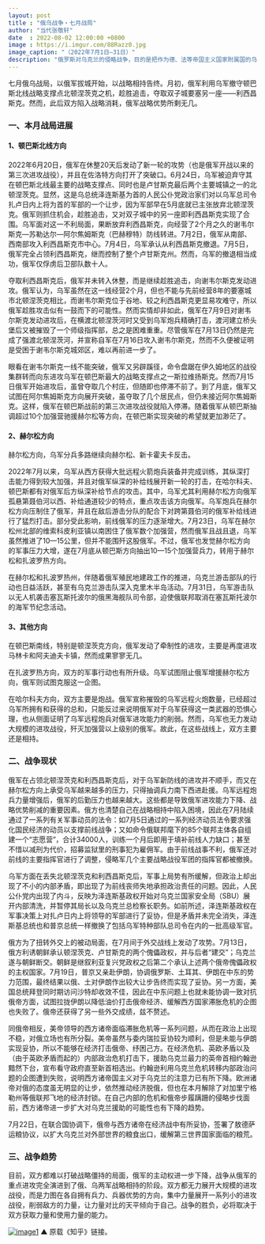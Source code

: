 ```yaml
---
layout: post
title : "俄乌战争・七月战局"
author: "当代张敬轩"
date  : 2022-08-02 12:00:00 +0800
image : https://i.imgur.com/88Razz0.jpg
image_caption: "（2022年7月1日—31日）"
description: "俄罗斯对乌克兰的侵略战争，目的是把作为德、法等帝国主义国家附属国的乌克兰的全部或局部重新纳入俄罗斯帝国主义的控制下，乃至于进一步变成殖民地。"
---
```


七月俄乌战局，以俄军拔城开始，以战略相持告终。月初，俄军利用乌军撤守顿巴斯北线战略支撑点北顿涅茨克之机，趁胜追击，夺取双子城要塞另一座——利西昌斯克。然而，此后双方陷入战略消耗，俄军战略优势所剩无几。

<!--more-->

### 一、本月战局进展

#### 1、顿巴斯北线方向

2022年6月20日，俄军在休整20天后发动了新一轮的攻势（也是俄军开战以来的第三次进攻战役），并且在佐洛特方向打开了突破口。6月24日，乌军被迫弃守其在顿巴斯北线最主要的战略支撑点、同时也是卢甘斯克最后两个主要城镇之一的北顿涅茨克。显然，这是乌总统泽连斯基为首的人民公仆党政治家们对以乌军总司令扎卢日内上将为首的军部的一个让步，因为军部早在5月底就已主张放弃北顿涅茨克。俄军则抓住机会，趁胜追击，又对双子城中的另一座即利西昌斯克实现了合围。乌军面对这一不利局面，果断放弃利西昌斯克，向经营了2个月之久的谢韦尔斯克—苏勒达尔—阿尔焦姆斯克（巴赫穆特）防线转进。7月2日，俄军从南部、西南部攻入利西昌斯克市中心。7月4日，乌军承认从利西昌斯克撤退。7月5日，俄军完全占领利西昌斯克，继而控制了整个卢甘斯克州。然而，乌军的撤退相当成功，俄军仅俘虏后卫部队数十人。

夺取利西昌斯克后，俄军并未转入休整，而是继续趁胜追击，向谢韦尔斯克发动进攻。俄军认为，乌军虽然在这一线经营2个月，但也不能与先前经营8年的要塞城市北顿涅茨克相比，而谢韦尔斯克位于谷地、较之利西昌斯克更显易攻难守，所以俄军趁胜攻击似有一鼓而下的可能性。然而实情却非如此，俄军在7月9日对谢韦尔斯克发动进攻后，在横渡北顿涅茨河时又受到乌军炮兵精确打击，渡河建立桥头堡后又被摧毁了一个师级指挥部，总之是困难重重。尽管俄军在7月13日仍然是完成了强渡北顿涅茨河，并宣称自军在7月16日攻入谢韦尔斯克，然而不久便被证明是受困于谢韦尔斯克城郊区，难以再前进一步了。

眼看在谢韦尔斯克一线不能突破，俄军又另辟蹊径，命令盘踞在伊久姆地区的战役集群转而向东进攻乌军在顿巴斯最大的战略支撑点之一斯拉维扬斯克。然而7月15日俄军开始进攻后，虽曾夺取几个村庄，但随即也停滞不前了。到了月底，俄军又试图在阿尔焦姆斯克方向展开突破，虽夺取了几个居民点，但仍未接近阿尔焦姆斯克。这样，俄军在顿巴斯战前的第三次进攻战役就陷入停滞。随着俄军从顿巴斯抽调超过10个加强营驰援赫尔松等方向，在顿巴斯实现突破的希望就更加渺茫了。

#### 2、赫尔松方向

赫尔松方向，乌军分兵多路继续向赫尔松、新卡霍夫卡反击。

2022年7月以来，乌军从西方获得大批远程火箭炮兵装备并完成训练，其纵深打击能力得到较大加强，并且对俄军纵深的补给线展开新一轮的打击，在哈尔科夫、顿巴斯都有对俄军后方纵深补给节点的攻击。其中，乌军尤其利用赫尔松方向俄军孤悬第聂伯河以西、补给通道较少的特点，重点攻击该方向俄军。乌军炮兵在赫尔松方向压制住了俄军，并且在敌后游击分队的配合下对跨第聂伯河的俄军补给线进行了猛烈打击。部分受此影响，前线俄军的压力逐渐增大。7月23日，乌军在赫尔松州北部的维索科皮利亚镇以南困住了俄军数个加强营，然而俄军且战且退，乌军虽然推进了10—15公里，但并不能围歼这股俄军。不过，俄军也发觉赫尔松方向的军事压力大增，遂在7月底从顿巴斯方向抽出10—15个加强营兵力，转用于赫尔松和扎波罗热方向。

在赫尔松和扎波罗热州，伴随着俄军殖民地建政工作的推进，乌克兰游击部队的行动也日益活跃，甚至有乌克兰游击队深入克里木半岛活动。7月31日，乌军游击队以无人机袭击塞瓦斯托波尔的俄黑海舰队司令部，迫使俄联邦取消在塞瓦斯托波尔的海军节纪念活动。

#### 3、其他方向

在顿巴斯南线，特别是顿涅茨克方向，俄军发动了牵制性的进攻，主要是再度进攻马林卡和阿夫迪夫卡镇，然而成果寥寥无几。

在扎波罗热方向，双方的军事行动也有所升级。乌军试图阻止俄军增援赫尔松方向，俄军则试图克服这一企图。

在哈尔科夫方向，双方主要是炮战。俄军宣称摧毁的乌军远程火炮数量，已经超过乌军所拥有和获得的总和，只能反过来说明俄军对于乌军获得这一类武器的恐惧心理，也从侧面证明了乌军远程炮兵对俄军进攻能力的削弱。然而，乌军也无力发动大规模的进攻战役，歼灭加强营以上级别的俄军。故此，在这些战线上，双方主要还是相持。


### 二、战争现状

俄军在占领北顿涅茨克和利西昌斯克后，对于乌军新防线的进攻并不顺手，而又在赫尔松方向上承受乌军越来越多的压力，只得抽调兵力南下西进赴援。乌军远程炮兵力量增强后，俄军的后勤压力也越来越大。这些都是导致俄军进攻能力下降、战略优势削减的重要因素。俄方也清楚自己在战略相持中陷入困境，因此在7月陆续通过了一系列有关军事动员的法令：如7月5日通过的一系列经济动员法令要求强化国民经济的动员以支撑前线战争；又如命令俄联邦麾下的85个联邦主体各自组建一个“志愿营”，合计34000人，训练一个月后即用于填补前线人力缺口；甚至不惜以减刑为代价，招募监狱里的刑事犯为雇佣军。由于前线战事不利，俄军还对前线的主要指挥官进行了调整，侵略军几个主要战略战役军团的指挥官都被撤换。

乌军方面在丢失北顿涅茨克和利西昌斯克后，军事上局势有所缓解，但政治上却出现了不小的内部矛盾，即出现了为前线丧师失地承担政治责任的问题。因此，人民公仆党内出现了内斗，反映为泽连斯基政权开始对乌克兰国家安全局（SBU）展开内部清洗，并暂停其局长以及乌克兰总检察长职务。如前所述，泽连斯基政权在军事决策上对扎卢日内上将领导的军部进行了妥协，但是矛盾并未完全消失，泽连斯基总统也和普京总统一样撤换了包括乌军特种部队总司令在内的一批高级军官。

俄方为了扭转外交上的被动局面，在7月间于外交战线上发动了攻势。7月13日，俄方利诱朝鲜承认顿涅茨克、卢甘斯克的两个傀儡政权，并与后者“建交”；乌克兰遂与朝鲜断交。朝鲜是继叙利亚复兴党政权之后第二个承认上述两个俄帝傀儡政权的主权国家。7月19日，普京又亲赴伊朗，协调俄罗斯、土耳其、伊朗在中东的势力范围，最终结果以俄、土对伊朗作出较大让步告终而实现了妥协。另一方面，美国总统拜登同时期访问沙特却收效不佳，因此在中东问题上也就未能协调一致对抗俄帝方面，试图拉拢伊朗以降低油价打击俄帝经济、缓解西方国家滞胀危机的企图也失败了。俄帝还获得了另一些外交成绩，兹不赘述。

同俄帝相反，美帝领导的西方诸帝面临滞胀危机等一系列问题，从而在政治上出现不稳，对俄立场也有所分裂。美帝虽然与委内瑞拉妥协较为顺利，但是未能与伊朗实现妥协，所以不能够在经济打击俄帝、纾困己方。在经济危机、英欧矛盾以及（由于英欧矛盾而起的）内部政治危机打击下，援助乌克兰最力的英帝首相约翰逊黯然下台，宣布看守政府直至新首相选出。约翰逊利用乌克兰危机转移内部政治问题的企图遭到失败，说明西方诸帝国主义对于乌克兰的注意力已有所下降。欧洲诸帝对俄的态度虽无明显的让步，依然推动经济脱俄，但也在本月解除了对加里宁格勒州等俄联邦飞地的经济封锁。在自己内部的危机和俄帝步履蹒跚的侵略步伐面前，西方诸帝进一步扩大对乌克兰援助的可能性也有下降的趋势。

7月22日，在联合国协调下，俄帝与西方诸帝在经济战中有所妥协，签署了敖德萨运粮协议，以扩大乌克兰对外部世界的粮食出口，缓解第三世界国家面临的粮荒。


### 三、战争趋势

目前，双方都难以打破战略僵持的局面，俄军的主动权进一步下降，战争从俄军的重点进攻完全演进到了俄、乌两军战略相持的阶段。双方都无力展开大规模的进攻战役，而是力图在各自拥有兵力、兵器优势的方向，集中力量展开一系列小的进攻战役，削弱敌方的力量，让力量对比的天平倾向于自己。战争的胜负，必将取决于双方获取力量和使用力量的能力。

[![image1](https://i.imgur.com/BDrlMWd.png)](https://zhuanlan.zhihu.com/p/548767183)
▲ 原载《知乎》链接。

<!--END-->